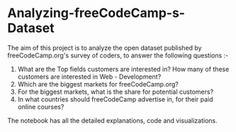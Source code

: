 # Analyzing-freeCodeCamp-s-Dataset

The aim of this project is to analyze the open dataset published by freeCodeCamp.org's survey of coders, to answer the following questions :-

  1. What are the Top fields customers are interested in? How many of these customers are interested in Web - Development?
  2. Which are the biggest markets for freeCodeCamp.org?
  3. For the biggest markets, what is the share for potential customers?
  4. In what countries should freeCodeCamp advertise in, for their paid online courses?
  
The notebook has all the detailed explanations, code and visualizations.
